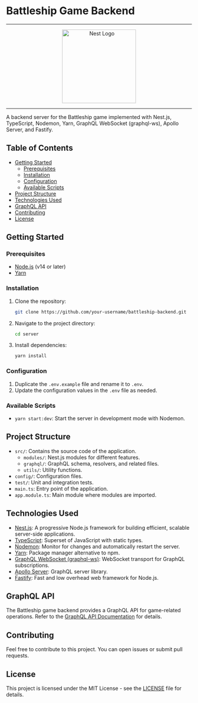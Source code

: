 # Battleship Game Backend

---

<p align="center">
  <a href="http://nestjs.com/" target="blank"><img src="https://nestjs.com/img/logo-small.svg" width="200" alt="Nest Logo" /></a>
</p>

---

A backend server for the Battleship game implemented with Nest.js, TypeScript, Nodemon, Yarn, GraphQL WebSocket (graphql-ws), Apollo Server, and Fastify.

## Table of Contents

- [Getting Started](#getting-started)
  - [Prerequisites](#prerequisites)
  - [Installation](#installation)
  - [Configuration](#configuration)
  - [Available Scripts](#available-scripts)
- [Project Structure](#project-structure)
- [Technologies Used](#technologies-used)
- [GraphQL API](#graphql-api)
- [Contributing](#contributing)
- [License](#license)

## Getting Started

### Prerequisites

- [Node.js](https://nodejs.org/) (v14 or later)
- [Yarn](https://yarnpkg.com/)

### Installation

1. Clone the repository:

   ```bash
   git clone https://github.com/your-username/battleship-backend.git
   ```

2. Navigate to the project directory:

   ```bash
   cd server
   ```

3. Install dependencies:

   ```bash
   yarn install
   ```

### Configuration

1. Duplicate the `.env.example` file and rename it to `.env`.
2. Update the configuration values in the `.env` file as needed.

### Available Scripts

- `yarn start:dev`: Start the server in development mode with Nodemon.

## Project Structure

- `src/`: Contains the source code of the application.
  - `modules/`: Nest.js modules for different features.
  - `graphql/`: GraphQL schema, resolvers, and related files.
  - `utils/`: Utility functions.
- `config/`: Configuration files.
- `test/`: Unit and integration tests.
- `main.ts`: Entry point of the application.
- `app.module.ts`: Main module where modules are imported.

## Technologies Used

- [Nest.js](https://nestjs.com/): A progressive Node.js framework for building efficient, scalable server-side applications.
- [TypeScript](https://www.typescriptlang.org/): Superset of JavaScript with static types.
- [Nodemon](https://nodemon.io/): Monitor for changes and automatically restart the server.
- [Yarn](https://yarnpkg.com/): Package manager alternative to npm.
- [GraphQL WebSocket (graphql-ws)](https://github.com/enisdenjo/graphql-ws): WebSocket transport for GraphQL subscriptions.
- [Apollo Server](https://www.apollographql.com/docs/apollo-server/): GraphQL server library.
- [Fastify](https://www.fastify.io/): Fast and low overhead web framework for Node.js.

## GraphQL API

The Battleship game backend provides a GraphQL API for game-related operations. Refer to the [GraphQL API Documentation](./GRAPHQL.md) for details.

## Contributing

Feel free to contribute to this project. You can open issues or submit pull requests.

## License

This project is licensed under the MIT License - see the [LICENSE](LICENSE) file for details.


